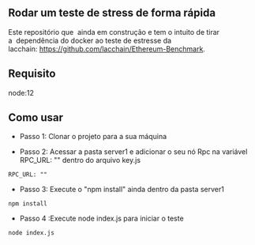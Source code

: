## Rodar um teste de stress de forma rápida
Este repositório que  ainda em construção e tem o intuito de tirar a  dependência do docker ao teste de estresse da lacchain: https://github.com/lacchain/Ethereum-Benchmark. 
## Requisito 

node:12



## Como usar

* Passo 1: Clonar o projeto para a sua máquina 



* Passo 2: Acessar a pasta server1 e adicionar o seu nó Rpc na variável RPC_URL: "" dentro do arquivo key.js
```
RPC_URL: ""
```
* Passo 3: Execute o "npm install" ainda dentro da pasta server1
```
npm install
```
* Passo 4 :Execute node index.js para iniciar o teste
```
node index.js
```
